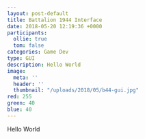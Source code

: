 ```yaml
---
layout: post-default
title: Battalion 1944 Interface
date: 2018-05-20 12:19:36 +0000
participants:
  ollie: true
  tom: false
categories: Game Dev
type: GUI
description: Hello World
image:
  meta: ''
  header: ''
  thumbnail: "/uploads/2018/05/b44-gui.jpg"
red: 255
green: 40
blue: 40
---
```

Hello World